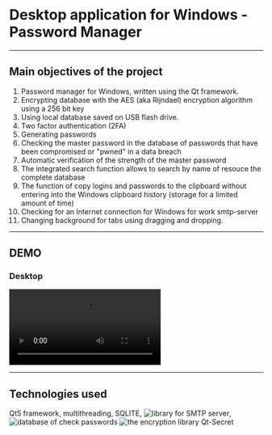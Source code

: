# Desktop application for Windows - __Password Manager__
---
## Main objectives of the project
1. Password manager for Windows, written using the Qt framework.
2. Encrypting database with the AES (aka Rijndael) encryption algorithm using a 256 bit key
3. Using local database saved on USB flash drive.
4. Two factor authentication (2FA)
5. Generating passwords
6. Checking the master password in the database of passwords that have been compromised or "pwned" in a data breach
7. Automatic verification of the strength of the master password
8. The integrated search function allows to search by name of resouce the complete database
9. The function of copy logins and passwords to the clipboard without entering into the Windows clipboard history (storage for a limited amount of time)
10. Checking for an Internet connection for Windows for work smtp-server
11. Changing background for tabs using dragging and dropping. 

---
## DEMO
### Desktop
![DEMO of application](/video_description_of_app.mp4)

---
## Technologies used
Qt5 framework, multithreading, SQLITE, ![library for SMTP server](https://github.com/bluetiger9/SmtpClient-for-Qt), ![database of  check passwords](https://haveibeenpwned.com) ![the encryption library Qt-Secret](https://github.com/QuasarApp/Qt-Secret)

